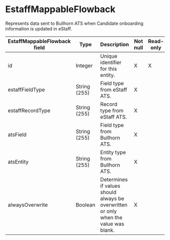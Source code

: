 # EstaffMappableFlowback

Represents data sent to Bullhorn ATS when Candidate onboarding information is updated in eStaff.

| **EstaffMappableFlowback field** | **Type** | **Description** | **Not null** | **Read-only** |
| --- | --- | --- | --- | --- |
| id | Integer | Unique identifier for this entity. | X | X |
| estaffFieldType | String (255) | Field type from eStaff ATS. | X | |
| estaffRecordType | String (255) | Record type from eStaff ATS. | X | |
| atsField | String (255) | Field type from Bullhorn ATS. | X | |
| atsEntity | String (255) | Entity type from Bullhorn ATS. | X | |
| alwaysOverwrite | Boolean | Determines if values should always be overwritten or only when the value was blank. | X | |